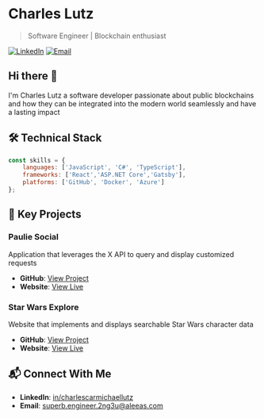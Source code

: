 # Charles Lutz

[](https://github.com/CharlesCarMichaelLutz/CharlesCarMichaelLutz#charles-lutz)

> Software Engineer | Blockchain enthusiast

[![LinkedIn](https://camo.githubusercontent.com/7f4fa09b1856697217ac8392123d9ab7b47e4d8f8b96d82fb5ba375f7b5f0406/68747470733a2f2f696d672e736869656c64732e696f2f62616467652f4c696e6b6564496e2d436f6e6e6563742d626c7565)](https://www.linkedin.com/in/CharlesCarMichaelLutz/) [![Email](https://camo.githubusercontent.com/108511c6f76806eaf502755e50b8fe6c523f6fdbb37453156e30dc7e246fc110/68747470733a2f2f696d672e736869656c64732e696f2f62616467652f456d61696c2d436f6e746163742d726564)](mailto:superb.engineer.2ng3u@aleeas.com)

## Hi there 👋 

I'm Charles Lutz a software developer passionate about public blockchains and how they can be integrated into the modern world seamlessly and have a lasting impact

## 🛠️ Technical Stack

[](https://github.com/CharlesCarMichaelLutz/CharlesCarMichaelLutz#%EF%B8%8F-technical-stack)

```js
const skills = {
    languages: ['JavaScript', 'C#', 'TypeScript'],
    frameworks: ['React','ASP.NET Core','Gatsby'],
    platforms: ['GitHub', 'Docker', 'Azure']
};
```

## 🚀 Key Projects

[](https://github.com/CharlesCarMichaelLutz/CharlesCarMichaelLutz#-key-projects)

### Paulie Social

[](https://github.com/CharlesCarMichaelLutz/CharlesCarMichaelLutz#paulie-social)

Application that leverages the X API to query and display customized requests

- **GitHub**: [View Project](https://github.com/CharlesCarMichaelLutz/Paulie_Social)
- **Website**: [View Live](https://pauliesocialwebapi20240511111452.azurewebsites.net/)

### Star Wars Explore

[](https://github.com/CharlesCarMichaelLutz/CharlesCarMichaelLutz#paulie-social)

Website that implements and displays searchable Star Wars character data 

- **GitHub**: [View Project](https://github.com/CharlesCarMichaelLutz/Star-Wars-Explore)
- **Website**: [View Live](https://star-wars-explore.onrender.com/)

## 📬 Connect With Me

[](https://github.com/CharlesCarMichaelLutz/CharlesCarMichaelLutz#-connect-with-me)

- **LinkedIn**: [in/charlescarmichaellutz](https://www.linkedin.com/in/charlescarmichaellutz/)
- **Email**: [superb.engineer.2ng3u@aleeas.com](mailto:superb.engineer.2ng3u@aleeas.com)
